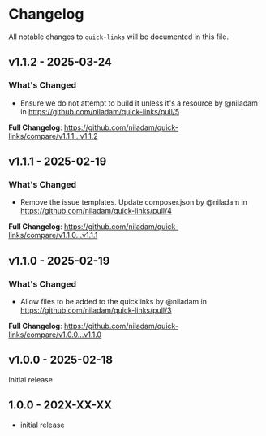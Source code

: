 # Changelog

All notable changes to `quick-links` will be documented in this file.

## v1.1.2 - 2025-03-24

### What's Changed

* Ensure we do not attempt to build it unless it's a resource by @niladam in https://github.com/niladam/quick-links/pull/5

**Full Changelog**: https://github.com/niladam/quick-links/compare/v1.1.1...v1.1.2

## v1.1.1 - 2025-02-19

### What's Changed

* Remove the issue templates. Update composer.json by @niladam in https://github.com/niladam/quick-links/pull/4

**Full Changelog**: https://github.com/niladam/quick-links/compare/v1.1.0...v1.1.1

## v1.1.0 - 2025-02-19

### What's Changed

* Allow files to be added to the quicklinks by @niladam in https://github.com/niladam/quick-links/pull/3

**Full Changelog**: https://github.com/niladam/quick-links/compare/v1.0.0...v1.1.0

## v1.0.0 - 2025-02-18

Initial release

## 1.0.0 - 202X-XX-XX

- initial release

